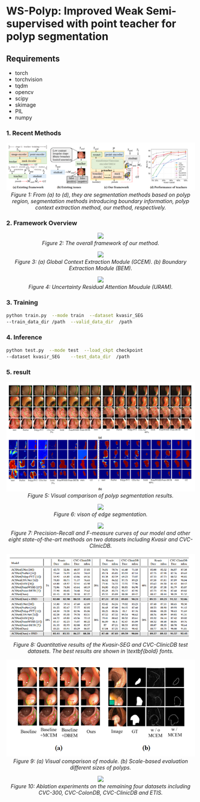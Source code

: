 #  WS-Polyp: Improved Weak Semi-supervised with point teacher for polyp segmentation


##  Requirements

* torch
* torchvision 
* tqdm
* opencv
* scipy
* skimage
* PIL
* numpy

### 1. Recent Methods
<p align="center">
    <img src="imgs/introduction.png"/> <br />
    <em> 
    Figure 1: From (a) to (d), they are segmentation methods based on polyp region, segmentation methods introducing boundary information, polyp context extraction method, our method, respectively.
    </em>
</p>

### 2. Framework Overview

<p align="center">
    <img src="imgs/NETWORK.png"/> <br />
    <em> 
    Figure 2: The overall framework of our method.
    </em>
</p>
<p align="center">
    <img src="imgs/GCEM.png"/> <br />
    <em> 
    Figure 3: (a) Global Context Extraction Module (GCEM). (b) Boundary Extraction
Module (BEM).
    </em>
</p>
<p align="center">
    <img src="imgs/URAM.png"/> <br />
    <em> 
    Figure 4: Uncertainty Residual Attention Moudule (URAM).
    </em>
</p>

### 3. Training

```bash
python train.py  --mode train  --dataset kvasir_SEG  
--train_data_dir /path  --valid_data_dir  /path
```

###  4. Inference

```bash
python test.py  --mode test  --load_ckpt checkpoint 
--dataset kvasir_SEG    --test_data_dir  /path
```
###  5. result
<p align="center">
    <img src="imgs/result1.png"/> <br />
    <em> 
    Figure 5: Visual comparison of polyp segmentation results.
    </em>
</p>
<p align="center">
    <img src="imgs/vision_edge.png"/> <br />
    <em> 
    Figure 6: vison of edge segmentation.
    </em>
</p>
<p align="center">
    <img src="imgs/PR.png"/> <br />
    <em> 
    Figure 7: Precision-Recall and F-measure curves of our model and other eight state-of-the-art methods on two datasets including Kvasir and CVC-ClinicDB.
    </em>
</p>
<p align="center">
    <img src="imgs/dice.png"/> <br />
    <em> 
    Figure 8: Quantitative results of the Kvasir-SEG and CVC-ClinicDB test datasets. The best results are shown in \textbf{bold} fonts.
    </em>
</p>
<p align="center">
    <img src="imgs/ab.png"/> <br />
    <em> 
    Figure 9: (a) Visual comparison of module. (b) Scale-based evaluation different sizes of polyps.
    </em>
</p>
<p align="center">
    <img src="imgs/ab1.png"/> <br />
    <em> 
    Figure 10: Ablation experiments on the remaining four datasets including CVC-300, CVC-ColonDB, CVC-ClinicDB and ETIS.
    </em>
</p>
